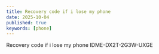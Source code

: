 ```yaml
---
title: Recovery code if i lose my phone
date: 2025-10-04
published: true
keywords: [phone]
---
```




Recovery code if i lose my phone
IDME-DX2T-2G3W-UXGE



